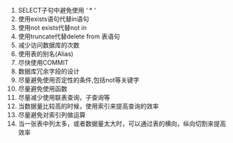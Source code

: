 

1. SELECT子句中避免使用 ‘ \* ‘
2. 使用exists语句代替in语句
3. 使用not exists代替not in
4. 使用truncate代替delete from 表语句
5. 减少访问数据库的次数
6. 使用表的别名\(Alias\)
7. 尽快使用COMMIT
8. 数据库冗余字段的设计
9. 尽量避免使用否定性的条件,包括not等关键字
10. 尽量避免使用函数
11. 尽量减少使用联表查询，子查询等
12. 当数据量比较高的时候，使用索引来提高查询的效率
13. 尽量避免对索引列做运算
14. 当一张表中列太多，或者数据量太大时，可以通过表的横向，纵向切割来提高效率

